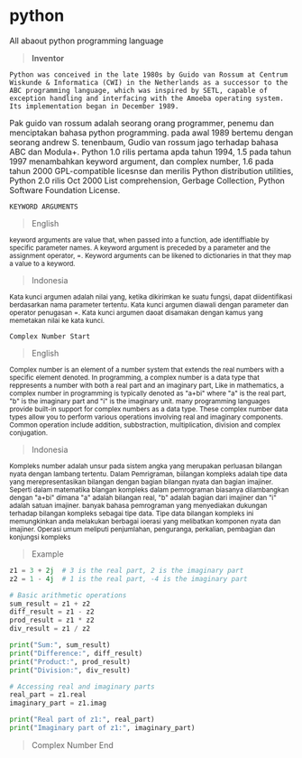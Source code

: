# python
All abaout python programming language

> **Inventor**

```
Python was conceived in the late 1980s by Guido van Rossum at Centrum Wiskunde & Informatica (CWI) in the Netherlands as a successor to the ABC programming language, which was inspired by SETL, capable of exception handling and interfacing with the Amoeba operating system. Its implementation began in December 1989.
```

Pak guido van rossum adalah seorang orang programmer, penemu dan menciptakan bahasa python programming. pada awal 1989 bertemu dengan seorang andrew S. tenenbaum, Gudio van rossum jago terhadap bahasa ABC dan Modula+. Python 1.0 rilis pertama apda tahun 1994, 1.5 pada tahun 1997 menambahkan keyword argument, dan complex number, 1.6 pada tahun 2000 GPL-compatible licesnse dan merilis Python distribution utilities, Python 2.0 rilis Oct 2000 List comprehension, Gerbage Collection, Python Software Foundation License.

``` KEYWORD ARGUMENTS ```
> English

<sup>
  keyword arguments are value that, when passed into a function, ade identiffiable by specific parameter names. A keyword argument is preceded by a parameter and the assignment operator, =. Keyword arguments can be likened to dictionaries in that they map a value to a keyword.
</sup>

> Indonesia

<sup>
  Kata kunci argumen adalah nilai yang, ketika dikirimkan ke suatu fungsi, dapat diidentifikasi berdasarkan nama parameter tertentu. Kata kunci argumen diawali dengan parameter dan operator penugasan =. Kata kunci argumen daoat disamakan dengan kamus yang memetakan nilai ke kata kunci.
</sup>

```Complex Number Start```
> English
<sup>
  Complex number is an element of a number system that extends the real numbers with a specific element denoted. In programming, a complex number is a data type that reppresents a number with both a real part and an imaginary part, Like in mathematics, a complex number in programming is typically denoted as "a+bi" where "a" is the real part, "b" is the imaginary part and "i" is the imaginary unit.
</sup>
<sup>
  many programming languages provide built-in support for complex numbers as a data type. These complex number data types allow you to perform various operations involving real and imaginary components. Common operation include addition, subbstraction, multiplication, division and complex conjugation.
</sup>

> Indonesia
<sup>
  Kompleks number adalah unsur pada sistem angka yang merupakan perluasan bilangan nyata dengan lambang tertentu. Dalam Pemrigraman, biilangan kompleks adalah tipe data yang merepresentasikan bilangan dengan bagian bilangan nyata dan bagian imajiner. Seperti dalam matematika blangan kompleks dalam pemrograman biasanya dilambangkan dengan "a+bi" dimana "a" adalah bilangan real, "b" adalah bagian dari imajiner dan "i" adalah satuan imajiner.
</sup>
<sup>
  banyak bahasa pemrograman yang menyediakan dukungan terhadap bilangan kompleks sebagai tipe data. Tipe data bilangan kompleks ini memungkinkan anda melakukan berbagai ioerasi yang melibatkan komponen nyata dan imajiner. Operasi umum meliputi penjumlahan, penguranga, perkalian, pembagian dan konjungsi kompleks
</sup>

> Example
``` python
z1 = 3 + 2j  # 3 is the real part, 2 is the imaginary part
z2 = 1 - 4j  # 1 is the real part, -4 is the imaginary part

# Basic arithmetic operations
sum_result = z1 + z2
diff_result = z1 - z2
prod_result = z1 * z2
div_result = z1 / z2

print("Sum:", sum_result)
print("Difference:", diff_result)
print("Product:", prod_result)
print("Division:", div_result)

# Accessing real and imaginary parts
real_part = z1.real
imaginary_part = z1.imag

print("Real part of z1:", real_part)
print("Imaginary part of z1:", imaginary_part)
```

> Complex Number End
